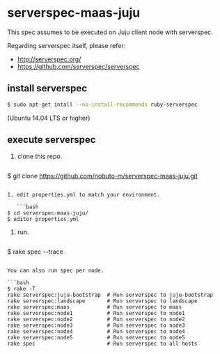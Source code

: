 serverspec-maas-juju
====================

This spec assumes to be executed on Juju client node with serverspec.

Regarding serverspec itself, please refer:
 - http://serverspec.org/
 - https://github.com/serverspec/serverspec
 
## install serverspec

```bash
$ sudo apt-get intall --no-install-recommends ruby-serverspec
```
(Ubuntu 14.04 LTS or higher)

## execute serverspec

1. clone this repo.

   ```bash
$ git clone https://github.com/nobuto-m/serverspec-maas-juju.git
```

1. edit properties.yml to match your environment.

   ```bash
$ cd serverspec-maas-juju/
$ editor properties.yml
```

1. run.

   ```bash
$ rake spec --trace
```

You can also run spec per node.

```bash
$ rake -T
rake serverspec:juju-bootstrap  # Run serverspec to juju-bootstrap
rake serverspec:landscape       # Run serverspec to landscape
rake serverspec:maas            # Run serverspec to maas
rake serverspec:node1           # Run serverspec to node1
rake serverspec:node2           # Run serverspec to node2
rake serverspec:node3           # Run serverspec to node3
rake serverspec:node4           # Run serverspec to node4
rake serverspec:node5           # Run serverspec to node5
rake spec                       # Run serverspec to all hosts
```
